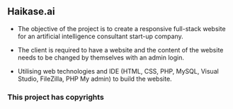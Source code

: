 ## Haikase.ai 


* The objective of the project is to create a responsive full-stack website for an artificial intelligence consultant start-up company.

* The client is required to have a website and the content of the website needs to be changed by themselves with an admin login.

* Utilising web technologies and IDE (HTML, CSS, PHP, MySQL, Visual Studio, FileZilla, PHP My admin) to build the website.

### This project has copyrights 
